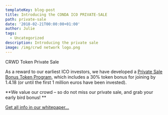 ```yaml
---
templateKey: blog-post
title: Introducing the CONDA ICO PRIVATE-SALE
path: private-sale
date: '2018-02-21T00:00:00+01:00'
author: Julie
tags:
  - Uncategorized
description: Introducing the private sale
image: /img/crwd network logo.png
---
```

CRWD Token Private Sale



As a reward to our earliest ICO investors, we have developed a [Private Sale Bonus Token Program](https://ico.conda.online/), which includes a 30% token bonus for joining by 1.4.18 (or until the first 1 million euros have been invested). 



**We value our crowd – so do not miss our private sale, and grab your early bird bonus!**



[Get all info in our whitepaper…](https://ico.conda.online/wp-content/uploads/sites/2/2018/01/CONDA-White-paper.pdf)
